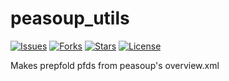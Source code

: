 # peasoup_utils 


[![Issues](https://img.shields.io/github/issues/josephwkania/peasoup_utils?style=flat-square)]()
[![Forks](https://img.shields.io/github/forks/josephwkania/peasoup_utils?style=flat-square)]()
[![Stars](https://img.shields.io/github/stars/josephwkania/peasoup_utils?style=flat-square)]()
[![License](https://img.shields.io/github/license/josephwkania/peasoup_utils?style=flat-square)]()
 
Makes prepfold pfds from peasoup's overview.xml 

